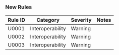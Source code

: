 ﻿### New Rules

 Rule ID | Category         | Severity | Notes 
---------|------------------|----------|-------
 U0001   | Interoperability | Warning  |
 U0002   | Interoperability | Warning  |
 U0003   | Interoperability | Warning  |